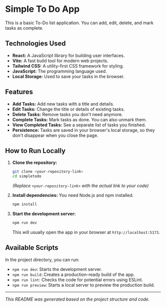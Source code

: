 # Simple To Do App

This is a basic To-Do list application. You can add, edit, delete, and mark tasks as complete.

## Technologies Used

- **React:** A JavaScript library for building user interfaces.
- **Vite:** A fast build tool for modern web projects.
- **Tailwind CSS:** A utility-first CSS framework for styling.
- **JavaScript:** The programming language used.
- **Local Storage:** Used to save your tasks in the browser.

## Features

- **Add Tasks:** Add new tasks with a title and details.
- **Edit Tasks:** Change the title or details of existing tasks.
- **Delete Tasks:** Remove tasks you don't need anymore.
- **Complete Tasks:** Mark tasks as done. You can also unmark them.
- **View Completed Tasks:** See a separate list of tasks you finished.
- **Persistence:** Tasks are saved in your browser's local storage, so they don't disappear when you close the page.

## How to Run Locally

1.  **Clone the repository:**

    ```bash
    git clone <your-repository-link>
    cd simpletodo
    ```

    _(Replace `<your-repository-link>` with the actual link to your code)_

2.  **Install dependencies:**
    You need Node.js and npm installed.

    ```bash
    npm install
    ```

3.  **Start the development server:**
    ```bash
    npm run dev
    ```
    This will usually open the app in your browser at `http://localhost:5173`.

## Available Scripts

In the project directory, you can run:

- `npm run dev`: Starts the development server.
- `npm run build`: Creates a production-ready build of the app.
- `npm run lint`: Checks the code for potential errors using ESLint.
- `npm run preview`: Starts a local server to preview the production build.

---

_This README was generated based on the project structure and code._
